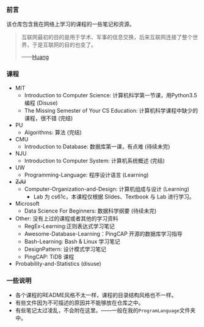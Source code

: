 ### 前言

该仓库包含我在网络上学习的课程的一些笔记和资源。

> 互联网最初的目的是用于学术、军事的信息交换，后来互联网连接了整个世界，于是互联网的目的也变了。
>
> ——[Huang](https://huang-feiyu.github.io)

### 课程

* MIT
  * Introduction to Computer Science: 计算机科学第一节课，用Python3.5编程 (Disuse)
  * The Missing Semester of Your CS Education: 计算机科学课程中缺少的课程，很不错 (完结)
* PU
  * Algorithms: 算法 (完结)
* CMU
  * Introduction to Database: 数据库第一课，有点难 (待续未完)
* NJU
  * Introduction to Computer System: 计算机系统概述 (完结)
* UW
  * Programming-Language: 程序设计语言 (Learning)
* <s>ZJU</s>
  * Computer-Organization-and-Design: 计算机组成与设计 (Learning)
    * Lab 为 cs61c，本课程仅根据 Slides、Textbook 与 Lab 进行学习。
* Microsoft
  * Data Science For Beginners: 数据科学纲要 (待续未完)
* Other: 没有上过的课程或者其他的学习资料
  * RegEx-Learning:正则表达式学习笔记
  * Awesome-Database-Learning：PingCAP 开源的数据库学习指导
  * Bash-Learning: Bash & Linux 学习笔记
  * DesignPattern: 设计模式学习笔记
  * PingCAP: TiDB 课程
* Probability-and-Statistics (disuse)

### 一些说明

* 各个课程的README风格不太一样，课程的目录结构风格也不一样。
* 有些文件因为不可描述的原因并不能够放在仓库之中。
* 有些笔记太过凌乱，不会附在这里。——一般在我的`ProgramLanguage`文件夹中。
